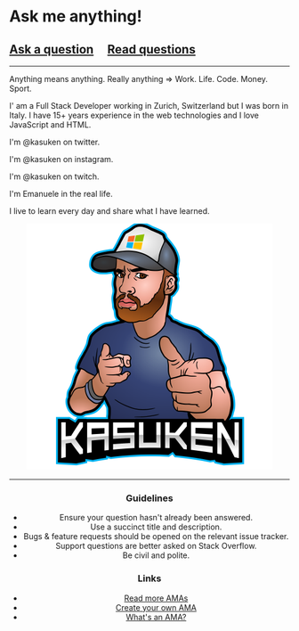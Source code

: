 # Ask me anything!

## [Ask a question](../../issues/new) &nbsp;&nbsp;&nbsp; [Read questions](../../issues?utf8=%E2%9C%93&q=is%3Aissue%20is%3Aclosed%20sort%3Aupdated-desc%20-label%3Ahidden)

---

Anything means anything. Really anything => Work. Life. Code. Money. Sport.

I' am a Full Stack Developer working in Zurich, Switzerland but I was born in Italy.
I have 15+ years experience in the web technologies and I love JavaScript and HTML.

I'm @kasuken on twitter.

I'm @kasuken on instagram.

I'm @kasuken on twitch.

I'm Emanuele in the real life.

I live to learn every day and share what I have learned.

<center>
<img src="kasuken.png">
<center>

---

### Guidelines

- Ensure your question hasn't already been answered.
- Use a succinct title and description.
- Bugs & feature requests should be opened on the relevant issue tracker.
- Support questions are better asked on Stack Overflow.
- Be civil and polite.

### Links

- [Read more AMAs](https://github.com/sindresorhus/amas)
- [Create your own AMA](https://github.com/sindresorhus/amas/blob/master/create-ama.md)
- [What's an AMA?](https://en.wikipedia.org/wiki//r/IAmA)
